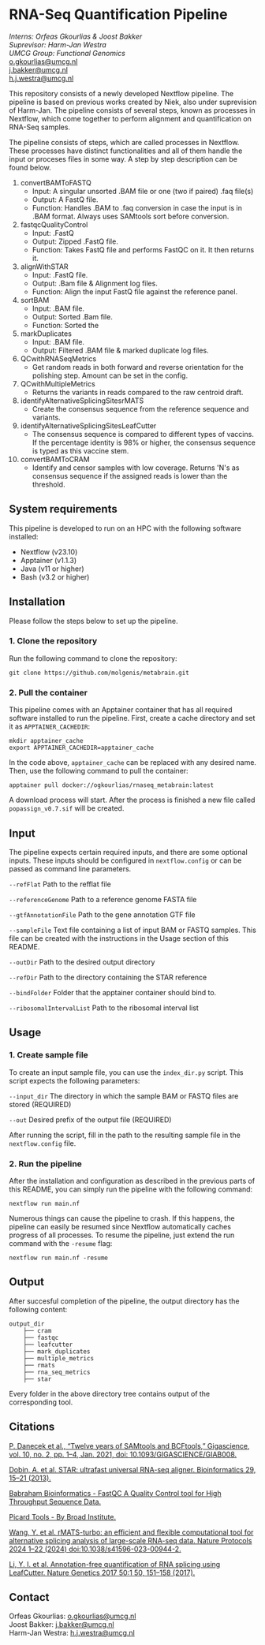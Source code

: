# RNA-Seq Quantification Pipeline
*Interns: Orfeas Gkourlias & Joost Bakker*<br>
*Suprevisor: Harm-Jan Westra* <br>
*UMCG Group: Functional Genomics*<br>
o.gkourlias@umcg.nl <br>
j.bakker@umcg.nl <br>
h.j.westra@umcg.nl

This repository consists of a newly developed Nextflow pipeline. The pipeline
is based on previous works created by Niek, also under suprevision of Harm-Jan.
The pipeline consists of several steps, known as processes in Nextflow, which come together to perform alignment and quantification on RNA-Seq samples.

The pipeline consists of steps, which are called processes in Nextflow. These processes have distinct functionalities and all of them handle the input or proceses files in some way. A step by step description can be found below.

1. convertBAMToFASTQ
   - Input: A singular unsorted .BAM file or one (two if paired) .faq file(s)
   - Output: A FastQ file.
   - Function: Handles .BAM to .faq conversion in case the input is in .BAM format. Always uses SAMtools sort before conversion.
2. fastqcQualityControl
   - Input: .FastQ
   - Output: Zipped .FastQ file.
   - Function: Takes FastQ file and performs FastQC on it. It then returns it.
3. alignWithSTAR
   - Input: .FastQ file.
   - Output: .Bam file & Alignment log files.
   - Function: Align the input FastQ file against the reference panel.
4. sortBAM
   - Input: .BAM file.
   - Output: Sorted .Bam file.
   - Function: Sorted the 
5. markDuplicates
   - Input: .BAM file.
   - Output: Filtered .BAM file & marked duplicate log files.
6. QCwithRNASeqMetrics
   - Get random reads in both forward and reverse orientation for the polishing step. Amount can be set in the config.
7. QCwithMultipleMetrics
   - Returns the variants in reads compared to the raw centroid draft.
8. identifyAlternativeSplicingSitesrMATS
   - Create the consensus sequence from the reference sequence and variants.
9. identifyAlternativeSplicingSitesLeafCutter
   - The consensus sequence is compared to different types of vaccins. If the percentage identity is 98% or higher, the consensus sequence is typed as this vaccine stem.  
10. convertBAMToCRAM
    - Identify and censor samples with low coverage. Returns 'N's as consensus sequence if the assigned reads is lower than the threshold.

## System requirements

This pipeline is developed to run on an HPC with the following software installed:
- Nextflow (v23.10)
- Apptainer (v1.1.3)
- Java (v11 or higher)
- Bash (v3.2 or higher)


## Installation
Please follow the steps below to set up the pipeline.

### 1. Clone the repository
Run the following command to clone the repository:

```
git clone https://github.com/molgenis/metabrain.git
```

### 2. Pull the container
This pipeline comes with an Apptainer container that has all required software installed to run the pipeline. First, create a cache directory and set it as `APPTAINER_CACHEDIR`:

```
mkdir apptainer_cache
export APPTAINER_CACHEDIR=apptainer_cache
```

In the code above, `apptainer_cache` can be replaced with any desired name. Then, use the following command to pull the container:

```
apptainer pull docker://ogkourlias/rnaseq_metabrain:latest
```

A download process will start. After the process is finished a new file called `popassign_v0.7.sif` will be created.

## Input
The pipeline expects certain required inputs, and there are some optional inputs. These inputs should be configured in `nextflow.config` or can be passed as command line parameters.

`--refFlat` Path to the refflat file 

`--referenceGenome` Path to a reference genome FASTA file

`--gtfAnnotationFile` Path to the gene annotation GTF file

`--sampleFile` Text file containing a list of input BAM or FASTQ samples. This file can be created with the instructions in the Usage section of this README.

`--outDir` Path to the desired output directory

`--refDir` Path to the directory containing the STAR reference

`--bindFolder` Folder that the apptainer container should bind to.

`--ribosomalIntervalList` Path to the ribosomal interval list

## Usage
### 1. Create sample file
To create an input sample file, you can use the `index_dir.py` script. This script expects the following parameters:

`--input_dir` The directory in which the sample BAM or FASTQ files are stored (REQUIRED)

`--out` Desired prefix of the output file (REQUIRED)

After running the script, fill in the path to the resulting sample file in the `nextflow.config` file. 

### 2. Run the pipeline
After the installation and configuration as described in the previous parts of this README, you can simply run the pipeline with the following command:

```
nextflow run main.nf
```

Numerous things can cause the pipeline to crash. If this happens, the pipeline can easily be resumed since Nextflow automatically caches progress of all processes. To resume the pipeline, just extend the run command with the `-resume` flag:

```
nextflow run main.nf -resume
```

## Output

After succesful completion of the pipeline, the output directory has the following content:

```
output_dir
    ├── cram
    ├── fastqc
    ├── leafcutter
    ├── mark_duplicates
    ├── multiple_metrics
    ├── rmats
    ├── rna_seq_metrics
    ├── star
```

Every folder in the above directory tree contains output of the corresponding tool.

## Citations

[P. Danecek et al., “Twelve years of SAMtools and BCFtools,” Gigascience, vol. 10, no. 2, pp. 1–4, Jan. 2021, doi: 10.1093/GIGASCIENCE/GIAB008.](https://pubmed.ncbi.nlm.nih.gov/33590861/)

[Dobin, A. et al. STAR: ultrafast universal RNA-seq aligner. Bioinformatics 29, 15–21 (2013).](https://pubmed.ncbi.nlm.nih.gov/23104886/)

[Babraham Bioinformatics - FastQC A Quality Control tool for High Throughput Sequence Data.](https://www.bioinformatics.babraham.ac.uk/projects/fastqc/)

[Picard Tools - By Broad Institute.](http://broadinstitute.github.io/picard/)

[Wang, Y. et al. rMATS-turbo: an efficient and flexible computational tool for alternative splicing analysis of large-scale RNA-seq data. Nature Protocols 2024 1–22 (2024) doi:10.1038/s41596-023-00944-2.](https://www.nature.com/articles/s41596-023-00944-2)

[Li, Y. I. et al. Annotation-free quantification of RNA splicing using LeafCutter. Nature Genetics 2017 50:1 50, 151–158 (2017).](https://www.nature.com/articles/s41588-017-0004-9)

## Contact
Orfeas Gkourlias: o.gkourlias@umcg.nl <br>
Joost Bakker: j.bakker@umcg.nl <br>
Harm-Jan Westra: h.j.westra@umcg.nl <br>
